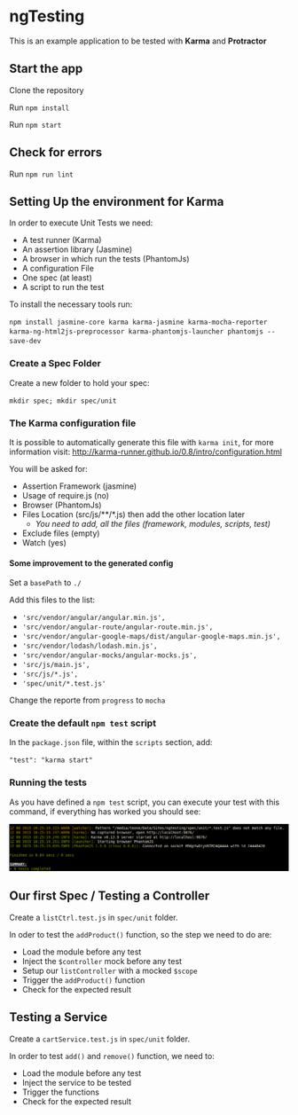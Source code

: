 # ngTesting

This is an example application to be tested with **Karma** and **Protractor**

## Start the app

Clone the repository

Run `npm install`

Run `npm start`

## Check for errors

Run `npm run lint`

## Setting Up the environment for Karma

In order to execute Unit Tests we need:

- A test runner (Karma)
- An assertion library (Jasmine)
- A browser in which run the tests (PhantomJs)
- A configuration File
- One spec (at least)
- A script to run the test

To install the necessary tools run:

`npm install jasmine-core karma karma-jasmine karma-mocha-reporter karma-ng-html2js-preprocessor karma-phantomjs-launcher phantomjs --save-dev`

### Create a Spec Folder

Create a new folder to hold your spec:

`mkdir spec; mkdir spec/unit`

### The Karma configuration file

It is possible to automatically generate this file with `karma init`, for more information visit: http://karma-runner.github.io/0.8/intro/configuration.html

You will be asked for:

- Assertion Framework (jasmine)
- Usage of require.js (no)
- Browser (PhantomJs)
- Files Location (src/js/**/*.js) then add the other location later
    + _You need to add, all the files (framework, modules, scripts, test)_
- Exclude files (empty)
- Watch (yes)

#### Some improvement to the generated config

Set a `basePath` to `./`

Add this files to the list:

- `'src/vendor/angular/angular.min.js',`
- `'src/vendor/angular-route/angular-route.min.js',`
- `'src/vendor/angular-google-maps/dist/angular-google-maps.min.js',`
- `'src/vendor/lodash/lodash.min.js',`
- `'src/vendor/angular-mocks/angular-mocks.js',`
- `'src/js/main.js',`
- `'src/js/*.js',`
- `'spec/unit/*.test.js'`

Change the reporte from `progress` to `mocha`

### Create the default `npm test` script

In the `package.json` file, within the `scripts` section, add:

`"test": "karma start"`

### Running the tests

As you have defined a `npm test` script, you can execute your test with this command, if everything has worked you should see:

![Karma message for working tests](./readme_assets/testEnv.png)

## Our first Spec / Testing a Controller

Create a `listCtrl.test.js` in `spec/unit` folder.

In oder to test the `addProduct()` function, so the step we need to do are:

- Load the module before any test
- Inject the `$controller` mock before any test
- Setup our `listController` with a mocked `$scope`
- Trigger the `addProduct()` function
- Check for the expected result

## Testing a Service

Create a `cartService.test.js` in `spec/unit` folder.

In order to test `add()` and `remove()` function, we need to:

- Load the module before any test
- Inject the service to be tested
- Trigger the functions
- Check for the expected result
